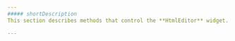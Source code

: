 ```yaml
---
##### shortDescription
This section describes methods that control the **HtmlEditor** widget.

---
```

